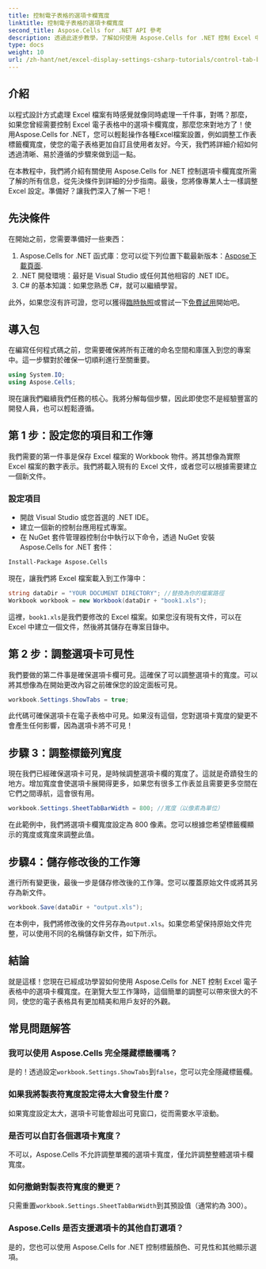 ```yaml
---
title: 控制電子表格的選項卡欄寬度
linktitle: 控制電子表格的選項卡欄寬度
second_title: Aspose.Cells for .NET API 參考
description: 透過此逐步教學，了解如何使用 Aspose.Cells for .NET 控制 Excel 中的工作表標籤欄寬度。有效率地自訂您的 Excel 檔案。
type: docs
weight: 10
url: /zh-hant/net/excel-display-settings-csharp-tutorials/control-tab-bar-width-of-spreadsheet/
---
```

## 介紹

以程式設計方式處理 Excel 檔案有時感覺就像同時處理一千件事，對嗎？那麼，如果您曾經需要控制 Excel 電子表格中的選項卡欄寬度，那麼您來對地方了！使用Aspose.Cells for .NET，您可以輕鬆操作各種Excel檔案設置，例如調整工作表標籤欄寬度，使您的電子表格更加自訂且使用者友好。今天，我們將詳細介紹如何透過清晰、易於遵循的步驟來做到這一點。

在本教程中，我們將介紹有關使用 Aspose.Cells for .NET 控制選項卡欄寬度所需了解的所有信息，從先決條件到詳細的分步指南。最後，您將像專業人士一樣調整 Excel 設定。準備好？讓我們深入了解一下吧！

## 先決條件

在開始之前，您需要準備好一些東西：

1.  Aspose.Cells for .NET 函式庫：您可以從下列位置下載最新版本：[Aspose下載頁面](https://releases.aspose.com/cells/net/).
2. .NET 開發環境：最好是 Visual Studio 或任何其他相容的 .NET IDE。
3. C# 的基本知識：如果您熟悉 C#，就可以繼續學習。

此外，如果您沒有許可證，您可以獲得[臨時執照](https://purchase.aspose.com/temporary-license/)或嘗試一下[免費試用](https://releases.aspose.com/)開始吧。

## 導入包

在編寫任何程式碼之前，您需要確保將所有正確的命名空間和庫匯入到您的專案中。這一步驟對於確保一切順利進行至關重要。

```csharp
using System.IO;
using Aspose.Cells;
```

現在讓我們繼續我們任務的核心。我將分解每個步驟，因此即使您不是經驗豐富的開發人員，也可以輕鬆遵循。

## 第 1 步：設定您的項目和工作簿

我們需要的第一件事是保存 Excel 檔案的 Workbook 物件。將其想像為實際 Excel 檔案的數字表示。我們將載入現有的 Excel 文件，或者您可以根據需要建立一個新文件。

### 設定項目

- 開啟 Visual Studio 或您首選的 .NET IDE。
- 建立一個新的控制台應用程式專案。
- 在 NuGet 套件管理器控制台中執行以下命令，透過 NuGet 安裝 Aspose.Cells for .NET 套件：

```bash
Install-Package Aspose.Cells
```

現在，讓我們將 Excel 檔案載入到工作簿中：

```csharp
string dataDir = "YOUR DOCUMENT DIRECTORY"; //替換為你的檔案路徑
Workbook workbook = new Workbook(dataDir + "book1.xls"); 
```

這裡，`book1.xls`是我們要修改的 Excel 檔案。如果您沒有現有文件，可以在 Excel 中建立一個文件，然後將其儲存在專案目錄中。

## 第 2 步：調整選項卡可見性

我們要做的第二件事是確保選項卡欄可見。這確保了可以調整選項卡的寬度。可以將其想像為在開始更改內容之前確保您的設定面板可見。

```csharp
workbook.Settings.ShowTabs = true;
```

此代碼可確保選項卡在電子表格中可見。如果沒有這個，您對選項卡寬度的變更不會產生任何影響，因為選項卡將不可見！

## 步驟 3：調整標籤列寬度

現在我們已經確保選項卡可見，是時候調整選項卡欄的寬度了。這就是奇蹟發生的地方。增加寬度會使選項卡展開得更多，如果您有很多工作表並且需要更多空間在它們之間導航，這會很有用。

```csharp
workbook.Settings.SheetTabBarWidth = 800; //寬度（以像素為單位）
```

在此範例中，我們將選項卡欄寬度設定為 800 像素。您可以根據您希望標籤欄顯示的寬度或寬度來調整此值。

## 步驟4：儲存修改後的工作簿

進行所有變更後，最後一步是儲存修改後的工作簿。您可以覆蓋原始文件或將其另存為新文件。

```csharp
workbook.Save(dataDir + "output.xls");
```

在本例中，我們將修改後的文件另存為`output.xls`。如果您希望保持原始文件完整，可以使用不同的名稱儲存新文件，如下所示。

## 結論

就是這樣！您現在已經成功學習如何使用 Aspose.Cells for .NET 控制 Excel 電子表格中的選項卡欄寬度。在瀏覽大型工作簿時，這個簡單的調整可以帶來很大的不同，使您的電子表格具有更加精美和用戶友好的外觀。

## 常見問題解答

### 我可以使用 Aspose.Cells 完全隱藏標籤欄嗎？
是的！透過設定`workbook.Settings.ShowTabs`到`false`，您可以完全隱藏標籤欄。

### 如果我將製表符寬度設定得太大會發生什麼？
如果寬度設定太大，選項卡可能會超出可見窗口，從而需要水平滾動。

### 是否可以自訂各個選項卡寬度？
不可以，Aspose.Cells 不允許調整單獨的選項卡寬度，僅允許調整整體選項卡欄寬度。

### 如何撤銷對製表符寬度的變更？
只需重置`workbook.Settings.SheetTabBarWidth`到其預設值（通常約為 300）。

### Aspose.Cells 是否支援選項卡的其他自訂選項？
是的，您也可以使用 Aspose.Cells for .NET 控制標籤顏色、可見性和其他顯示選項。